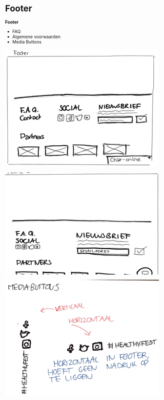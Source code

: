 # Footer

**Footer**  
- FAQ   
- Algemene voorwaarden  
- Media Buttons

![](../../../.gitbook/assets/footer.jpeg)

![](../../../.gitbook/assets/foooter.jpeg)

![](../../../.gitbook/assets/scannable-document-op-5-mrt.-2019-14_51_41.jpeg)


